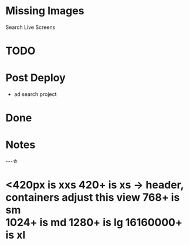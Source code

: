 
# Missing Images
Search Live Screens


# TODO

# Post Deploy
- ad search project





# Done


# Notes
---☆

<420px is xxs
420+ is xs  -> header, containers adjust this view
768+ is sm  
1024+ is md
1280+ is lg
16160000+ is xl
==============


